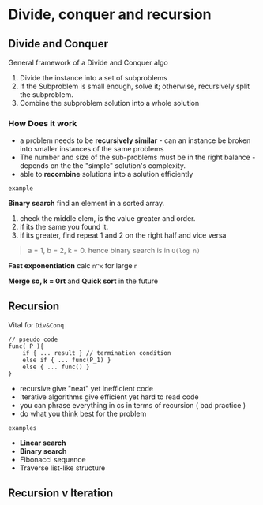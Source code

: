 # Divide, conquer and recursion

## Divide and Conquer

General framework of a Divide and Conquer algo 

1. Divide the instance into a set of subproblems
2. If the Subproblem is small enough, solve it; otherwise, recursively split the subproblem.
3. Combine the subproblem solution into a whole solution

### How Does it work

- a problem needs to be **recursively similar** - can an instance be broken into smaller instances of the same problems
- The number and size of the sub-problems must be in the right balance - depends on the the "simple" solution's complexity.
- able to **recombine** solutions into a solution efficiently

`example`

**Binary search** find an element in a sorted array.

1. check the middle elem, is the value greater and order.
2. if its the same you found it.
3. if its greater, find repeat 1 and 2 on the right half and vice versa

> a = 1, b = 2, k = 0. hence binary search is in `O(log n)`

**Fast exponentiation** calc `n^x` for large `n`

**Merge so, k = 0rt** and **Quick sort** in the future

## Recursion

Vital for `Div&Conq`

```
// pseudo code
func( P ){
    if { ... result } // termination condition
    else if { ... func(P_1) }
    else { ... func() }
}
```

- recursive give "neat" yet inefficient code
- Iterative algorithms give efficient yet hard to read code
- you can phrase everything in cs in terms of recursion ( bad practice )
- do what you think best for the problem

`examples`

- **Linear search**
- **Binary search**
- Fibonacci sequence
- Traverse list-like structure

## Recursion v Iteration


